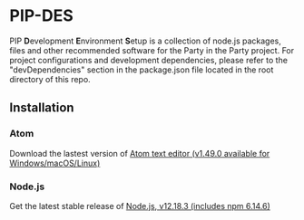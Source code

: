# PIP-DES

PIP **D**evelopment **E**nvironment **S**etup is a collection of node.js packages, files and other recommended software for the Party in the Party project. For project configurations and development dependencies, please refer to the "devDependencies" section in the package.json file located in the root directory of this repo.

## Installation

### Atom 
Download the lastest version of <a href="https://atom.io/" target="_blank"> Atom text editor (v1.49.0 available for Windows/macOS/Linux)</a>

### Node.js
Get the latest stable release of <a href="https://nodejs.org/en/download/" target="_blank">Node.js, v12.18.3 (includes npm 6.14.6) </a>
